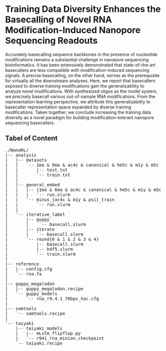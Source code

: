 # Training Data Diversity Enhances the Basecalling of Novel RNA Modification-Induced Nanopore Sequencing Readouts

Accurately basecalling sequence backbones in the presence of nucleotide modifications remains a substantial challenge in nanopore sequencing bioinformatics. It has been extensively demonstrated that state-of-the-art basecallers are less compatible with modification-induced sequencing signals. A precise basecalling, on the other hand, serves as the prerequisite for virtually all the downstream analyses. Here, we report that basecallers exposed to diverse training modifications gain the generalizability to analyze novel modifications. With synthesized oligos as the model system, we precisely basecall various out-of-sample RNA modifications. From the representation learning perspective, we attribute this generalizability to basecaller representation space expanded by diverse training modifications. Taken together, we conclude increasing the training data diversity as a novel paradigm for building modification-tolerant nanopore sequencing basecallers.

## Tabel of Content

<pre>
./NanoRL/
|-- analysis
|   |-- datasets
|   |   `-- 1ma & 6ma & ac4c & canonical & hm5c & m1y & m5c & m5u & psi
|   |       |-- test.txt
|   |       `-- train.txt
|   | 
|   |-- general_embed
|   |   |-- {1ma & 6ma & ac4c & canonical & hm5c & m1y & m5c & m5u & psi}_train
|   |   |   `-- run.slurm
|   |   `-- minus_{ac4c & m1y & psi}_train
|   |       `-- run.slurm
|   | 
|   `-- iterative_label
|       |-- guppy
|       |    `-- basecall.slurm
|       |-- iterate
|       |   `-- basecall.slurm
|       `-- round{0 & 1 & 2 & 3 & 4}
|           |-- basecall.slurm
|           |-- hdf5.slurm
|           `-- train.slurm
|
|-- reference
|   |-- config.cfg
|   `-- rna.fa
|
|-- guppy_megalodon
|   |-- guppy_megalodon.recipe
|   `-- guppy_models
|       `-- rna_r9.4.1_70bps_hac.cfg
|
|-- samtools
|   `-- samtools.recipe
|
`-- taiyaki
    |-- taiyaki_models
    |   |-- mLstm_flipflop.py
    |   `-- r941_rna_minion.checkpoint
    `-- taiyaki.recipe
</pre>
